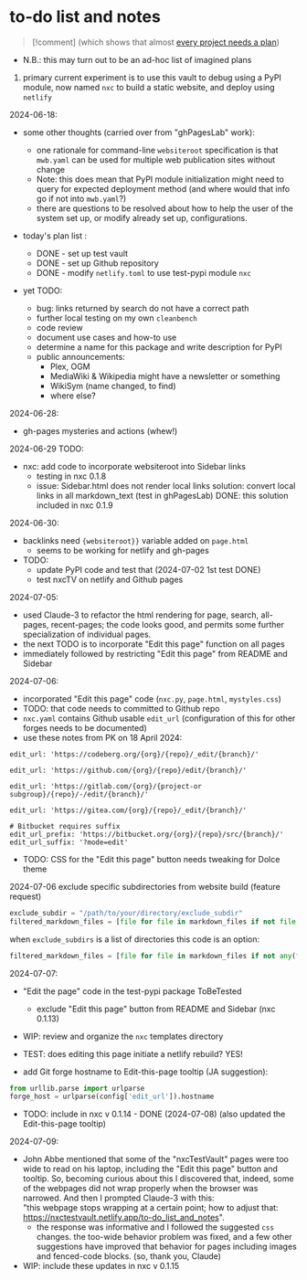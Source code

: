 # to-do list  and notes
>[!comment] (which shows that almost [every project needs a plan](https://wiki.openglobalmind.com/ogm_stewardship/project_plans/template_for_project_(how_to_use)))

- N.B.: this may turn out to be an ad-hoc list of imagined plans  

1. primary current experiment is to use this vault to debug using a PyPI module, now named `nxc` to build a static website, and deploy using `netlify`  

2024-06-18:  
 - some other thoughts (carried over from "ghPagesLab" work):  
	 - one rationale for command-line `websiteroot` specification is that `mwb.yaml` can be used for multiple web publication sites without change  
	 - Note: this does mean that PyPI module initialization might need to query for expected deployment method (and where would that info go if not into `mwb.yaml`?)  
	 - there are questions to be resolved about how to help the user of the system set up, or modify already set up, configurations.  
   
- today's plan list :  
	- DONE - set up test vault  
	- DONE - set up Github repository  
	- DONE - modify `netlify.toml` to use test-pypi module `nxc`  
- yet TODO:  
	- bug: links returned by search do not have a correct path  
	- further local testing on my own `cleanbench`  
	- code review  
	- document  use cases and how-to use  
	- determine a name for this package and write description for PyPI  
	- public announcements:
		- Plex, OGM
		- MediaWiki & Wikipedia might have a newsletter or something
		- WikiSym (name changed, to find)
 		- where else? 	

2024-06-28:
 - gh-pages mysteries and actions (whew!)  
 

2024-06-29 TODO:  
 - nxc: add code to incorporate websiteroot into Sidebar links  
   - testing in nxc 0.1.8
   - issue: Sidebar.html does not render local links
     solution: convert local links in all markdown_text (test in
     ghPagesLab)
     DONE: this solution included in nxc 0.1.9
	 
2024-06-30:  
 - backlinks need `{websiteroot}}` variable added on `page.html`
   - seems to be working for netlify and gh-pages
 - TODO:  
   - update PyPI code and test that  (2024-07-02 1st test DONE)  
   - test nxcTV on netlify and Github pages  

2024-07-05:  
 - used Claude-3 to refactor the html rendering for page, search, all-pages, recent-pages; the code looks good, and permits some further specialization of individual pages.
 - the next TODO is to incorporate "Edit this page" function on all pages
 - immediately followed by restricting "Edit this page" from README and Sidebar  

2024-07-06:  
 - incorporated "Edit this page" code (`nxc.py`, `page.html`, `mystyles.css`)
 - TODO: that code needs to committed to Github repo
 - `nxc.yaml` contains Github usable `edit_url` (configuration of this for other forges needs to be documented)
 - use these notes from PK on 18 April 2024:
```
edit_url: 'https://codeberg.org/{org}/{repo}/_edit/{branch}/'

edit_url: 'https://github.com/{org}/{repo}/edit/{branch}/'

edit_url: 'https://gitlab.com/{org}/{project-or subgroup}/{repo}/-/edit/{branch}/'

edit_url: 'https://gitea.com/{org}/{repo}/_edit/{branch}/'

# Bitbucket requires suffix
edit_url_prefix: 'https://bitbucket.org/{org}/{repo}/src/{branch}/'
edit_url_suffix: '?mode=edit'
```
 - TODO: CSS for the "Edit this page" button needs tweaking for Dolce theme

2024-07-06 exclude specific subdirectories from website build (feature request)  
```python
exclude_subdir = "/path/to/your/directory/exclude_subdir"
filtered_markdown_files = [file for file in markdown_files if not file.startswith(exclude_subdir)]
```
when `exclude_subdirs` is a list of directories this code is an option:  
```python
filtered_markdown_files = [file for file in markdown_files if not any(file.startswith(exclude_subdir) for exclude_subdir in exclude_subdirs)]
```

2024-07-07:
 - "Edit the page" code in the test-pypi package ToBeTested  
	 - exclude "Edit this page" button from README and Sidebar (nxc 0.1.13)
- WIP: review and organize the `nxc` templates directory

- TEST: does editing this page initiate a netlify rebuild? YES!

 - add Git forge hostname to Edit-this-page tooltip (JA suggestion):  
```python
from urllib.parse import urlparse
forge_host = urlparse(config['edit_url']).hostname
```
   - TODO: include in nxc v 0.1.14  - DONE (2024-07-08)
	   (also updated the Edit-this-page tooltip)  


2024-07-09:  
- John Abbe mentioned that some of the "nxcTestVault" pages were too wide to read on his laptop, including the "Edit this page" button and tooltip. So, becoming curious about this I discovered that, indeed, some of the webpages did not wrap properly when the browser was narrowed. And then I prompted Claude-3 with this:  
	"this webpage stops wrapping at a certain point; how to adjust that: https://nxctestvault.netlify.app/to-do_list_and_notes".
	- the response was informative and I followed the suggested `css` changes. the too-wide behavior problem was fixed, and a few other suggestions have improved that behavior for pages including images and fenced-code blocks. (so, thank you, Claude)  
- WIP: include these updates in nxc v 0.1.15  



